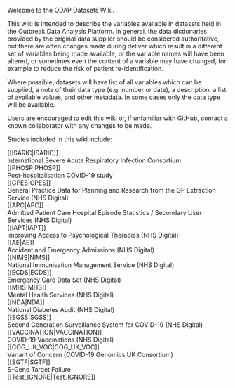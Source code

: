 Welcome to the ODAP Datasets Wiki.

This wiki is intended to describe the variables available in datasets held in the Outbreak Data Analysis Platform.
In general, the data dictionaries provided by the original data supplier should be considered authoritative, but
there are often changes made during deliver which result in a different set of variables being made available,
or the variable names will have been altered, or sometimes even the content of a variable may have changed, for
example to reduce the risk of patient re-identification.

Where possible, datasets will have list of all variables which can be supplied, a note of their data type
(e.g. number or date), a description, a list of available values, and other metadata. In some cases only the
data type will be available.

Users are encouraged to edit this wiki or, if unfamiliar with GitHub, contact a known collaborator with any changes to be made.

Studies included in this wiki include:
<summary>[[ISARIC|ISARIC]]</summary> International Severe Acute Respiratory Infection Consortium
<summary>[[PHOSP|PHOSP]]</summary> Post-hospitalisation COVID-19 study
<summary>[[GPES|GPES]]</summary> General Practice Data for Planning and Research from the GP Extraction Service (NHS Digital)
<summary>[[APC|APC]]</summary> Admitted Patient Care Hospital Episode Statistics / Secondary User Services (NHS Digital)
<summary>[[IAPT|IAPT]]</summary> Improving Access to Psychological Therapies (NHS Digital)
<summary>[[AE|AE]]</summary> Accident and Emergency Admissions (NHS Digital)
<summary>[[NIMS|NIMS]]</summary> National Immunisation Management Service (NHS Digital)
<summary>[[ECDS|ECDS]]</summary> Emergency Care Data Set (NHS Digital)
<summary>[[MHS|MHS]]</summary> Mental Health Services (NHS Digital)
<summary>[[NDA|NDA]]</summary> National Diabetes Audit (NHS Digital)
<summary>[[SGSS|SGSS]]</summary> Second Generation Surveillance System for COVID-19 (NHS Digital)
<summary>[[VACCINATION|VACCINATION]]</summary> COVID-19 Vaccinations (NHS Digital)
<summary>[[COG_UK_VOC|COG_UK_VOC]]</summary> Variant of Concern (COVID-19 Genomics UK Consortium)
<summary>[[SGTF|SGTF]]</summary> S-Gene Target Failure
<summary>[[Test_IGNORE|Test_IGNORE]]</summary>
